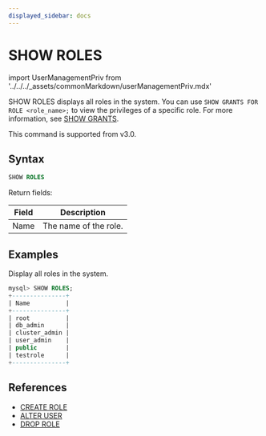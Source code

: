 ```yaml
---
displayed_sidebar: docs
---
```


# SHOW ROLES

import UserManagementPriv from '../../../_assets/commonMarkdown/userManagementPriv.mdx'

SHOW ROLES displays all roles in the system. You can use `SHOW GRANTS FOR ROLE <role_name>;` to view the privileges of a specific role. For more information, see [SHOW GRANTS](SHOW_GRANTS.md).

This command is supported from v3.0.

<UserManagementPriv />

## Syntax

```SQL
SHOW ROLES
```

Return fields:

| **Field** | **Description**       |
| --------- | --------------------- |
| Name      | The name of the role. |

## Examples

Display all roles in the system.

```SQL
mysql> SHOW ROLES;
+---------------+
| Name          |
+---------------+
| root          |
| db_admin      |
| cluster_admin |
| user_admin    |
| public        |
| testrole      |
+---------------+
```

## References

- [CREATE ROLE](CREATE_ROLE.md)
- [ALTER USER](ALTER_USER.md)
- [DROP ROLE](DROP_ROLE.md)
